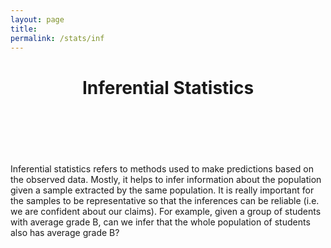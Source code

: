 ```yaml
---
layout: page
title: 
permalink: /stats/inf
---
```


  <header class="post-header">
    <h1 class="post-title">Inferential Statistics</h1>
  </header>
  <br><br>
<p>

Inferential statistics refers to methods used to make predictions based on the observed data. Mostly, it helps to infer information about the population given a sample extracted by the same population. It is really important for the samples to be representative so that the inferences can be reliable (i.e. we are confident about our claims). For example, given a group of students with average grade B, can we infer that the whole population of students also has average grade B?

<br><br>


<br><br>